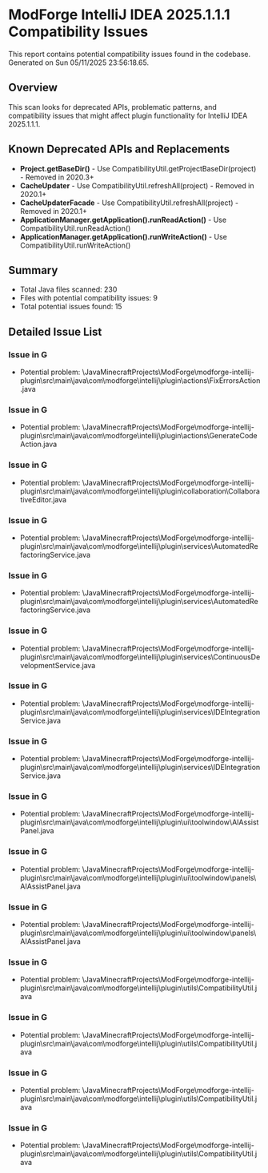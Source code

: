 # ModForge IntelliJ IDEA 2025.1.1.1 Compatibility Issues 
 
This report contains potential compatibility issues found in the codebase. 
Generated on Sun 05/11/2025 23:56:18.65. 
 
## Overview 
 
This scan looks for deprecated APIs, problematic patterns, and compatibility issues 
that might affect plugin functionality for IntelliJ IDEA 2025.1.1.1. 
 
## Known Deprecated APIs and Replacements 
 
* **Project.getBaseDir()** - Use CompatibilityUtil.getProjectBaseDir(project) - Removed in 2020.3+ 
* **CacheUpdater** - Use CompatibilityUtil.refreshAll(project) - Removed in 2020.1+ 
* **CacheUpdaterFacade** - Use CompatibilityUtil.refreshAll(project) - Removed in 2020.1+ 
* **ApplicationManager.getApplication().runReadAction()** - Use CompatibilityUtil.runReadAction() 
* **ApplicationManager.getApplication().runWriteAction()** - Use CompatibilityUtil.runWriteAction() 
 
## Summary 
 
* Total Java files scanned: 230 
* Files with potential compatibility issues: 9 
* Total potential issues found: 15 
 
## Detailed Issue List 
 
### Issue in G 
 
* Potential problem: \JavaMinecraftProjects\ModForge\modforge-intellij-plugin\src\main\java\com\modforge\intellij\plugin\actions\FixErrorsAction.java 
 
### Issue in G 
 
* Potential problem: \JavaMinecraftProjects\ModForge\modforge-intellij-plugin\src\main\java\com\modforge\intellij\plugin\actions\GenerateCodeAction.java 
 
### Issue in G 
 
* Potential problem: \JavaMinecraftProjects\ModForge\modforge-intellij-plugin\src\main\java\com\modforge\intellij\plugin\collaboration\CollaborativeEditor.java 
 
### Issue in G 
 
* Potential problem: \JavaMinecraftProjects\ModForge\modforge-intellij-plugin\src\main\java\com\modforge\intellij\plugin\services\AutomatedRefactoringService.java 
 
### Issue in G 
 
* Potential problem: \JavaMinecraftProjects\ModForge\modforge-intellij-plugin\src\main\java\com\modforge\intellij\plugin\services\AutomatedRefactoringService.java 
 
### Issue in G 
 
* Potential problem: \JavaMinecraftProjects\ModForge\modforge-intellij-plugin\src\main\java\com\modforge\intellij\plugin\services\ContinuousDevelopmentService.java 
 
### Issue in G 
 
* Potential problem: \JavaMinecraftProjects\ModForge\modforge-intellij-plugin\src\main\java\com\modforge\intellij\plugin\services\IDEIntegrationService.java 
 
### Issue in G 
 
* Potential problem: \JavaMinecraftProjects\ModForge\modforge-intellij-plugin\src\main\java\com\modforge\intellij\plugin\services\IDEIntegrationService.java 
 
### Issue in G 
 
* Potential problem: \JavaMinecraftProjects\ModForge\modforge-intellij-plugin\src\main\java\com\modforge\intellij\plugin\ui\toolwindow\AIAssistPanel.java 
 
### Issue in G 
 
* Potential problem: \JavaMinecraftProjects\ModForge\modforge-intellij-plugin\src\main\java\com\modforge\intellij\plugin\ui\toolwindow\panels\AIAssistPanel.java 
 
### Issue in G 
 
* Potential problem: \JavaMinecraftProjects\ModForge\modforge-intellij-plugin\src\main\java\com\modforge\intellij\plugin\ui\toolwindow\panels\AIAssistPanel.java 
 
### Issue in G 
 
* Potential problem: \JavaMinecraftProjects\ModForge\modforge-intellij-plugin\src\main\java\com\modforge\intellij\plugin\utils\CompatibilityUtil.java 
 
### Issue in G 
 
* Potential problem: \JavaMinecraftProjects\ModForge\modforge-intellij-plugin\src\main\java\com\modforge\intellij\plugin\utils\CompatibilityUtil.java 
 
### Issue in G 
 
* Potential problem: \JavaMinecraftProjects\ModForge\modforge-intellij-plugin\src\main\java\com\modforge\intellij\plugin\utils\CompatibilityUtil.java 
 
### Issue in G 
 
* Potential problem: \JavaMinecraftProjects\ModForge\modforge-intellij-plugin\src\main\java\com\modforge\intellij\plugin\utils\CompatibilityUtil.java 
 
